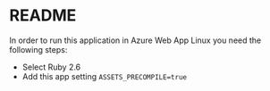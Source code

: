 # README

In order to run this application in Azure Web App Linux you need the following steps:

* Select Ruby 2.6 
* Add this app setting `ASSETS_PRECOMPILE=true`
